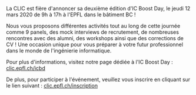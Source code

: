 La CLIC est fière d'annoncer sa deuxième édition d'IC Boost Day, le jeudi 12 mars 2020 de 9h à 17h à l'EPFL dans le bâtiment BC !

Nous vous proposons différentes activités tout au long de cette journée comme 9 panels, des mock interviews de recrutement, de nombreuses rencontres avec des alumni, des workshops ainsi que des corrections de CV ! Une occasion unique pour vous préparer à votre futur professionnel dans le monde de l'ingénierie informatique.

Pour plus d'informations, visitez notre page dédiée à l'IC Boost Day : [clic.epfl.ch/icbd](https://clic.epfl.ch/icbd)

De plus, pour participer à l'événement, veuillez vous inscrire en cliquant sur le lien suivant : [clic.epfl.ch/inscription](https://docs.google.com/forms/d/e/1FAIpQLSej0_S_AzHSwax-XFGA_m9VvoRr0EmvIIDycfBpvldGhbW75Q/viewform)